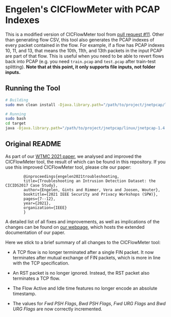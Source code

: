 # Engelen's CICFlowMeter with PCAP Indexes

This is a modified version of CICFlowMeter tool from [pull request #11](https://github.com/GintsEngelen/CICFlowMeter/pull/11). Other than generating flow CSV, this tool also generates the PCAP indexes of every packet contained in the flow. For example, if a flow has PCAP indexes 10, 11, and 13, that means the 10th, 11th, and 13th packets in the input PCAP are part of that flow. This is useful when you need to be able to revert flows back into PCAP (e.g. you need `train.pcap` and `test.pcap` after train-test splitting). **Note that at this point, it only supports file inputs, not folder inputs.**

## Running the Tool

```bash
# Building
sudo mvn clean install -Djava.library.path="/path/to/project/jnetpcap/linux/jnetpcap-1.4.r1500"

# Running
sudo bash
cd target
java -Djava.library.path="/path/to/project/jnetpcap/linux/jnetpcap-1.4.r1500" -jar CICFlowMeterV3-0.0.4-SNAPSHOT.jar <pcap-path> <output-folder>
```

## Original README

As part of our [WTMC 2021 paper](https://downloads.distrinet-research.be/WTMC2021/Resources/wtmc2021_Engelen_Troubleshooting.pdf), we analysed and improved the CICFlowMeter tool, the result of
which can be found in this repository. If you use this improved CICFlowMeter tool, please cite our paper:

            @inproceedings{engelen2021troubleshooting,
            title={Troubleshooting an Intrusion Detection Dataset: the CICIDS2017 Case Study},
            author={Engelen, Gints and Rimmer, Vera and Joosen, Wouter},
            booktitle={2021 IEEE Security and Privacy Workshops (SPW)},
            pages={7--12},
            year={2021},
            organization={IEEE}
            }

A detailed list of all fixes and improvements, as well as implications of the changes can be found on [our webpage](https://downloads.distrinet-research.be/WTMC2021/),
which hosts the extended documentation of our paper.

Here we stick to a brief summary of all changes to the CICFlowMeter tool:

- A TCP flow is no longer terminated after a single FIN packet. It now terminates after mutual exchange of
  FIN packets, which is more in line with the TCP specification.
- An RST packet is no longer ignored. Instead, the RST packet also terminates a TCP flow.

- The Flow Active and Idle time features no longer encode an absolute timestamp.

- The values for _Fwd PSH Flags_, _Bwd PSH Flags_, _Fwd URG Flags_ and _Bwd URG Flags_ are now correctly incremented.
